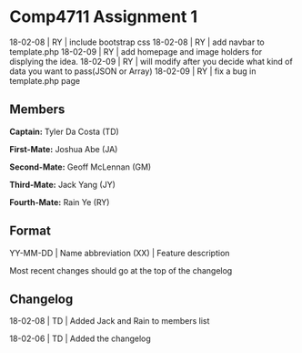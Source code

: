 

# Comp4711 Assignment 1
18-02-08 | RY | include bootstrap css
18-02-08 | RY | add navbar to template.php
18-02-09 | RY | add homepage and image holders for displying the idea.
18-02-09 | RY | will modify after you decide what kind of data you want to pass(JSON or Array)
18-02-09 | RY | fix a bug in template.php page

## Members
**Captain:** Tyler Da Costa (TD)

**First-Mate:** Joshua Abe (JA)

**Second-Mate:** Geoff McLennan (GM)

**Third-Mate:** Jack Yang (JY)

**Fourth-Mate:** Rain Ye (RY)

## Format
YY-MM-DD | Name abbreviation (XX) | Feature description

Most recent changes should go at the top of the changelog

## Changelog
18-02-08 | TD | Added Jack and Rain to members list

18-02-06 | TD | Added the changelog
